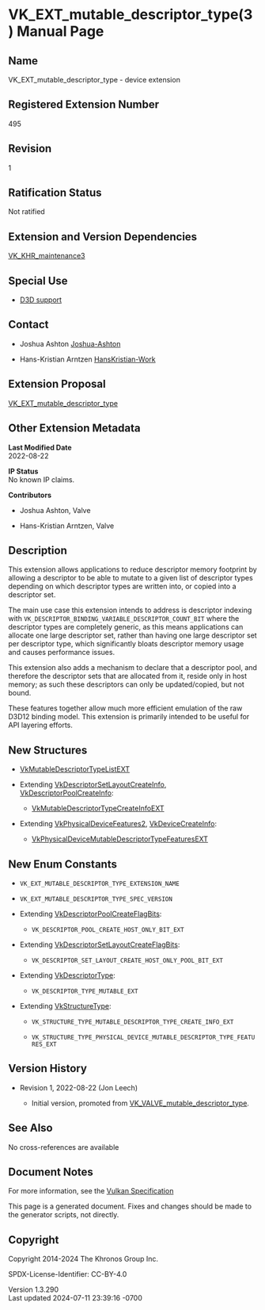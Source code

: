 # VK_EXT_mutable_descriptor_type(3) Manual Page

## Name

VK_EXT_mutable_descriptor_type - device extension



## <a href="#_registered_extension_number" class="anchor"></a>Registered Extension Number

495

## <a href="#_revision" class="anchor"></a>Revision

1

## <a href="#_ratification_status" class="anchor"></a>Ratification Status

Not ratified

## <a href="#_extension_and_version_dependencies" class="anchor"></a>Extension and Version Dependencies

[VK_KHR_maintenance3](https://registry.khronos.org/vulkan/specs/1.3-extensions/man/html/VK_KHR_maintenance3.html)  

## <a href="#_special_use" class="anchor"></a>Special Use

- <a
  href="https://registry.khronos.org/vulkan/specs/1.3-extensions/html/vkspec.html#extendingvulkan-compatibility-specialuse"
  target="_blank" rel="noopener">D3D support</a>

## <a href="#_contact" class="anchor"></a>Contact

- Joshua Ashton <a
  href="https://github.com/KhronosGroup/Vulkan-Docs/issues/new?body=%5BVK_EXT_mutable_descriptor_type%5D%20@Joshua-Ashton%0A*Here%20describe%20the%20issue%20or%20question%20you%20have%20about%20the%20VK_EXT_mutable_descriptor_type%20extension*"
  target="_blank" rel="nofollow noopener"><em></em>Joshua-Ashton</a>

- Hans-Kristian Arntzen <a
  href="https://github.com/KhronosGroup/Vulkan-Docs/issues/new?body=%5BVK_EXT_mutable_descriptor_type%5D%20@HansKristian-Work%0A*Here%20describe%20the%20issue%20or%20question%20you%20have%20about%20the%20VK_EXT_mutable_descriptor_type%20extension*"
  target="_blank" rel="nofollow noopener"><em></em>HansKristian-Work</a>

## <a href="#_extension_proposal" class="anchor"></a>Extension Proposal

[VK_EXT_mutable_descriptor_type](https://github.com/KhronosGroup/Vulkan-Docs/tree/main/proposals/VK_EXT_mutable_descriptor_type.adoc)

## <a href="#_other_extension_metadata" class="anchor"></a>Other Extension Metadata

**Last Modified Date**  
2022-08-22

**IP Status**  
No known IP claims.

**Contributors**  
- Joshua Ashton, Valve

- Hans-Kristian Arntzen, Valve

## <a href="#_description" class="anchor"></a>Description

This extension allows applications to reduce descriptor memory footprint
by allowing a descriptor to be able to mutate to a given list of
descriptor types depending on which descriptor types are written into,
or copied into a descriptor set.

The main use case this extension intends to address is descriptor
indexing with `VK_DESCRIPTOR_BINDING_VARIABLE_DESCRIPTOR_COUNT_BIT`
where the descriptor types are completely generic, as this means
applications can allocate one large descriptor set, rather than having
one large descriptor set per descriptor type, which significantly bloats
descriptor memory usage and causes performance issues.

This extension also adds a mechanism to declare that a descriptor pool,
and therefore the descriptor sets that are allocated from it, reside
only in host memory; as such these descriptors can only be
updated/copied, but not bound.

These features together allow much more efficient emulation of the raw
D3D12 binding model. This extension is primarily intended to be useful
for API layering efforts.

## <a href="#_new_structures" class="anchor"></a>New Structures

- [VkMutableDescriptorTypeListEXT](https://registry.khronos.org/vulkan/specs/1.3-extensions/man/html/VkMutableDescriptorTypeListEXT.html)

- Extending
  [VkDescriptorSetLayoutCreateInfo](https://registry.khronos.org/vulkan/specs/1.3-extensions/man/html/VkDescriptorSetLayoutCreateInfo.html),
  [VkDescriptorPoolCreateInfo](https://registry.khronos.org/vulkan/specs/1.3-extensions/man/html/VkDescriptorPoolCreateInfo.html):

  - [VkMutableDescriptorTypeCreateInfoEXT](https://registry.khronos.org/vulkan/specs/1.3-extensions/man/html/VkMutableDescriptorTypeCreateInfoEXT.html)

- Extending [VkPhysicalDeviceFeatures2](https://registry.khronos.org/vulkan/specs/1.3-extensions/man/html/VkPhysicalDeviceFeatures2.html),
  [VkDeviceCreateInfo](https://registry.khronos.org/vulkan/specs/1.3-extensions/man/html/VkDeviceCreateInfo.html):

  - [VkPhysicalDeviceMutableDescriptorTypeFeaturesEXT](https://registry.khronos.org/vulkan/specs/1.3-extensions/man/html/VkPhysicalDeviceMutableDescriptorTypeFeaturesEXT.html)

## <a href="#_new_enum_constants" class="anchor"></a>New Enum Constants

- `VK_EXT_MUTABLE_DESCRIPTOR_TYPE_EXTENSION_NAME`

- `VK_EXT_MUTABLE_DESCRIPTOR_TYPE_SPEC_VERSION`

- Extending
  [VkDescriptorPoolCreateFlagBits](https://registry.khronos.org/vulkan/specs/1.3-extensions/man/html/VkDescriptorPoolCreateFlagBits.html):

  - `VK_DESCRIPTOR_POOL_CREATE_HOST_ONLY_BIT_EXT`

- Extending
  [VkDescriptorSetLayoutCreateFlagBits](https://registry.khronos.org/vulkan/specs/1.3-extensions/man/html/VkDescriptorSetLayoutCreateFlagBits.html):

  - `VK_DESCRIPTOR_SET_LAYOUT_CREATE_HOST_ONLY_POOL_BIT_EXT`

- Extending [VkDescriptorType](https://registry.khronos.org/vulkan/specs/1.3-extensions/man/html/VkDescriptorType.html):

  - `VK_DESCRIPTOR_TYPE_MUTABLE_EXT`

- Extending [VkStructureType](https://registry.khronos.org/vulkan/specs/1.3-extensions/man/html/VkStructureType.html):

  - `VK_STRUCTURE_TYPE_MUTABLE_DESCRIPTOR_TYPE_CREATE_INFO_EXT`

  - `VK_STRUCTURE_TYPE_PHYSICAL_DEVICE_MUTABLE_DESCRIPTOR_TYPE_FEATURES_EXT`

## <a href="#_version_history" class="anchor"></a>Version History

- Revision 1, 2022-08-22 (Jon Leech)

  - Initial version, promoted from
    [VK_VALVE_mutable_descriptor_type](https://registry.khronos.org/vulkan/specs/1.3-extensions/man/html/VK_VALVE_mutable_descriptor_type.html).

## <a href="#_see_also" class="anchor"></a>See Also

No cross-references are available

## <a href="#_document_notes" class="anchor"></a>Document Notes

For more information, see the <a
href="https://registry.khronos.org/vulkan/specs/1.3-extensions/html/vkspec.html#VK_EXT_mutable_descriptor_type"
target="_blank" rel="noopener">Vulkan Specification</a>

This page is a generated document. Fixes and changes should be made to
the generator scripts, not directly.

## <a href="#_copyright" class="anchor"></a>Copyright

Copyright 2014-2024 The Khronos Group Inc.

SPDX-License-Identifier: CC-BY-4.0

Version 1.3.290  
Last updated 2024-07-11 23:39:16 -0700
